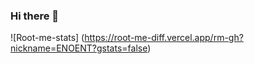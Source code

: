### Hi there 👋

![Root-me-stats] (https://root-me-diff.vercel.app/rm-gh?nickname=ENOENT?gstats=false)
